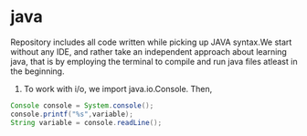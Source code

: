 # java

Repository includes all code written while picking up JAVA syntax.We start without any IDE, and rather take an independent approach about learning java, that is by employing the terminal to compile and run java files atleast in the beginning.

1. To work with i/o, we import java.io.Console. Then,
  
  ```java
  Console console = System.console();
  console.printf("%s",variable);
  String variable = console.readLine();
  
  ```
